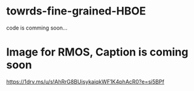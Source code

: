 # towrds-fine-grained-HBOE
code is comming soon...

# Image for RMOS, Caption is coming soon
https://1drv.ms/u/s!AhRrG8BUisykaiqkWF1K4phAcR0?e=si5BPf
